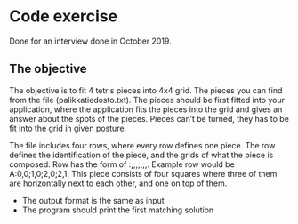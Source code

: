 # Code exercise 

Done for an interview done in October 2019.

## The objective

The objective is to fit 4 tetris pieces into 4x4 grid. The pieces you can find from the file (palikkatiedosto.txt). The pieces should be first fitted into your application, where the application fits the pieces into the grid and gives an answer about the spots of the pieces. Pieces can’t be turned, they has to be fit into the grid in given posture.

The file includes four rows, where every row defines one piece. The row defines the identification of the piece, and the grids of what the piece is composed. Row has the form of <id>:<x1>,<y1>;<x2>,<y2>;<x3>,<y3>;<x4>,<y4>.
Example row would be A:0,0;1,0;2,0;2,1. This piece consists of four squares where three of them are horizontally next to each other, and one on top of them.

- The output format is the same as input
- The program should print the first matching solution

